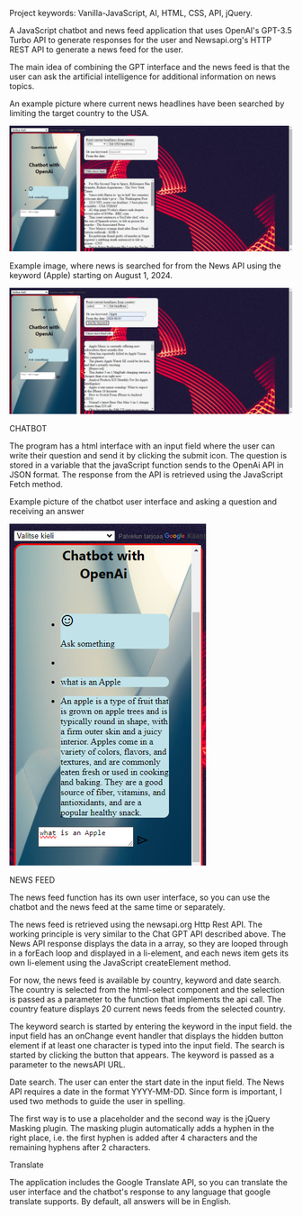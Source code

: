 Project keywords: Vanilla-JavaScript, AI, HTML, CSS, API, jQuery. 

A JavaScript chatbot and news feed application that uses OpenAI's GPT-3.5 Turbo API to generate responses for the user and Newsapi.org's HTTP REST API to generate a news feed for the user.

The main idea of ​​combining the GPT interface and the news feed is that the user can ask the artificial intelligence for additional information on news topics.

An example picture where current news headlines have been searched by limiting the target country to the USA.

![alt text](chatbotUsa.png)


Example image, where news is searched for from the News API using the keyword (Apple) starting on August 1, 2024.

![alt text](bykeyword.png)



CHATBOT

The program has a html interface with an input field where the user can write their question and send it by clicking the submit icon. The question is stored in a variable that the javaScript function sends to the OpenAi API in JSON format. The response from the API is retrieved using the JavaScript Fetch method.

Example picture of the chatbot user interface and asking a question and receiving an answer

![alt text](chatbotApple.png)

NEWS FEED

The news feed function has its own user interface, so you can use the chatbot and the news feed at the same time or separately.

The news feed is retrieved using the newsapi.org Http Rest API. The working principle is very similar to the Chat GPT API described above. The News API response displays the data in a array, so they are looped through in a forEach loop and displayed in a li-element, and each news item gets its own li-element using the JavaScript createElement method.

For now, the news feed is available by country, keyword and date search.
The country is selected from the html-select component and the selection is passed as a parameter to the function that implements the api call. The country feature displays 20 current news feeds from the selected country.

The keyword search is started by entering the keyword in the input field. the input field has an onChange event handler that displays the hidden button element if at least one character is typed into the input field. The search is started by clicking the button that appears.
The keyword is passed as a parameter to the newsAPI URL.

Date search. The user can enter the start date in the input field. The News API requires a date in the format YYYY-MM-DD. Since form is important, I used two methods to guide the user in spelling.

The first way is to use a placeholder and the second way is the jQuery Masking plugin.
The masking plugin automatically adds a hyphen in the right place, i.e. the first hyphen is added after 4 characters and the remaining hyphens after 2 characters.


Translate

The application includes the Google Translate API, so you can translate the user interface and the chatbot's response to any language that google translate supports. By default, all answers will be in English.





